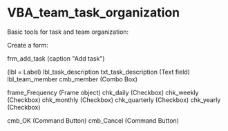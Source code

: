 # VBA_team_task_organization

Basic tools for task and team organization:

Create a form: 

frm_add_task (caption "Add task")

(lbl = Label)
lbl_task_description  txt_task_description  (Text field)
lbl_team_member       cmb_member            (Combo Box)

frame_Frequency (Frame object)
  chk_daily     (Checkbox)
  chk_weekly    (Checkbox)
  chk_monthly   (Checkbox)
  chk_quarterly (Checkbox)
  chk_yearly    (Checkbox)

cmb_OK (Command Button)     cmb_Cancel (Command Button)
